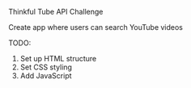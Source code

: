 Thinkful Tube API Challenge

Create app where users can search YouTube videos

TODO:

1. Set up HTML structure
2. Set CSS styling
3. Add JavaScript
